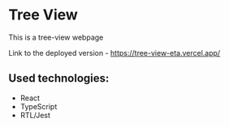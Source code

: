 # Tree View
This is a tree-view webpage

Link to the deployed version - https://tree-view-eta.vercel.app/

## Used technologies:
- React
- TypeScript
- RTL/Jest
